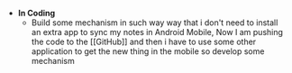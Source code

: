 - **In Coding**
	- Build some mechanism in such way way that i don't need to install an extra app to sync my notes in Android Mobile,
	  Now I am pushing the code to the [[GitHub]] and then i have to use some other application to get the new thing in the mobile so develop some mechanism